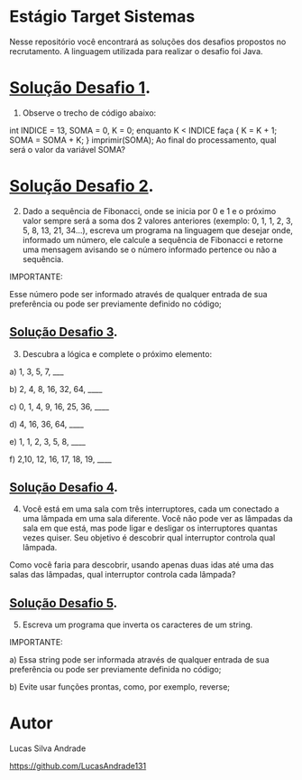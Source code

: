 # Estágio Target Sistemas

Nesse repositório você encontrará as soluções dos desafios propostos no recrutamento. A linguagem utilizada para realizar o desafio foi Java.


# [Solução Desafio 1](https://github.com/LucasAndrade131/Target_Sistemas_Teste/blob/master/src/Teste1.java).

1) Observe o trecho de código abaixo:

int INDICE = 13, SOMA = 0, K = 0;
enquanto K < INDICE faça
{
K = K + 1;
SOMA = SOMA + K;
}
imprimir(SOMA);
Ao final do processamento, qual será o valor da variável SOMA?

# [Solução Desafio 2](https://github.com/LucasAndrade131/Target_Sistemas_Teste/blob/master/src/Teste2Fibonacci.java).
2) Dado a sequência de Fibonacci, onde se inicia por 0 e 1 e o próximo valor sempre será a soma dos 2 valores anteriores
(exemplo: 0, 1, 1, 2, 3, 5, 8, 13, 21, 34...), escreva um programa na linguagem que desejar onde, informado um número,
ele calcule a sequência de Fibonacci e retorne uma mensagem avisando se o número informado pertence ou não a sequência.

IMPORTANTE:

Esse número pode ser informado através de qualquer entrada de sua preferência ou pode ser previamente definido no código;
## [Solução Desafio 3](https://github.com/LucasAndrade131/Target_Sistemas_Teste/blob/master/src/Teste3.java).
3) Descubra a lógica e complete o próximo elemento:



a) 1, 3, 5, 7, ___

b) 2, 4, 8, 16, 32, 64, ____

c) 0, 1, 4, 9, 16, 25, 36, ____

d) 4, 16, 36, 64, ____

e) 1, 1, 2, 3, 5, 8, ____

f) 2,10, 12, 16, 17, 18, 19, ____

## [Solução Desafio 4](https://github.com/LucasAndrade131/Target_Sistemas_Teste/blob/master/src/Teste4.java).
4) Você está em uma sala com três interruptores, cada um conectado a uma lâmpada em uma sala diferente. Você não pode ver as lâmpadas da sala em que está,
mas pode ligar e desligar os interruptores quantas vezes quiser. Seu objetivo é descobrir qual interruptor controla qual lâmpada.

Como você faria para descobrir, usando apenas duas idas até uma das salas das lâmpadas, qual interruptor controla cada lâmpada?

## [Solução Desafio 5](https://github.com/LucasAndrade131/Target_Sistemas_Teste/blob/master/src/Teste5.java).
5) Escreva um programa que inverta os caracteres de um string.


IMPORTANTE:

a) Essa string pode ser informada através de qualquer entrada de sua preferência ou pode ser previamente definida no código;

b) Evite usar funções prontas, como, por exemplo, reverse;

# Autor

Lucas Silva Andrade

https://github.com/LucasAndrade131
